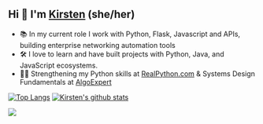 ## Hi 👋 I'm [Kirsten](https://lululand.github.io/a2lulu/) (she/her)

- 📚 In my current role I work with Python, Flask, Javascript and APIs, building enterprise networking automation tools 
- 🛠️ I love to learn and have built projects with Python, Java, and JavaScript ecosystems. 
- 💪🏻 Strengthening my Python skills at [RealPython.com](https://realpython.com/) <!-- Data Structure & Algorithm skills + --> & Systems Design Fundamentals at [AlgoExpert](https://www.algoexpert.io/questions)  
<!-- - 👀 Livestream for fun: [Get it Right in Black & White](https://www.youtube.com/playlist?list=PL9yYRbwpkyksegmB9HKX8YWP1DMZyZC9b) D3.js & Data Viz course with [Curran Kelleher](https://vizhub.com/blog/2021/02/20/new-livestream-series-get-it-right-in-black-and-white/) -->


[![Top Langs](https://github-readme-stats.vercel.app/api/top-langs/?username=lululand&layout=compact)](https://github.com/lululand/github-readme-stats)
[![Kirsten's github stats](https://github-readme-stats.vercel.app/api?username=lululand&show_icons=true&theme=cobalt&count_private=true&hide=stars,issues)](https://github.com/lululand/github-readme-stats)

 <img
  src="https://cr-skills-chart-widget.azurewebsites.net/api/api?username=lululand&skills=JavaScript,CSS,HTML,JSON,Java,SCSS,Vue,React&show-other-skills=true"
/> 

<!--
**lululand/lululand** is a ✨ _special_ ✨  ⚡ repository because its `README.md` (this file) appears on your GitHub profile.

&hide=stars,commits,prs,issues,contribs

Here are some ideas to get you started:
- 🛠️ I love building projects with JavaScript, Node.js, React, and D3.JS. Java is my first love.
- 📚 I ❤️ learning - most recent class: JavaScript Algorithms & Data Structures Masterclass with Colt Steele
- 👀 New class I'm loving: Get it Right in Black & White D3 & Data Viz livestream course with Curran Kelleher
- 💪🏻 Strengthening my JS Data Structure & Algorithm skills at AlgoExpert
- 🔭 Excited to learn next: Jest/Enzyme, Webpack, SASS/LESS, NestJS

-  When I'm not coding 🧵 🧶 ✂️ 🖼️ 🎨 📖 🍳 📺 🏕️ 🌾 ♟️ ✈️ 

- 🔭 I’m currently working on ...  🧰 
- 🌱 I’m currently learning ...
- 👯 I’m looking to collaborate on ...
- 🤔 I’m looking for help with ...
- 💬 Ask me about ...
- 📫 How to reach me: ...
- 😄 Pronouns: ...
- ⚡ Fun fact: ...
- - 🔪

Hi, I'm Bobby!
🔭 I’m a product manager at GitHub
🌈 trying to make development more social and inclusive

I’m currently learning:
🌱 about climate change, grid infrastructure, and carbon sequestration
🖨 about the history of free software
🍜 and I'm always trying to up my cooking game

I'm currently reading:
📚 Americanah (by Chimamanda Ngozi Adichie)
🔮 Seeing Like a State (by James C. Scott)

Ask me about:
⚙️ product management
🤓 science fiction
🏖 my lifelong quest for the perfect beach

Get in touch:
💌 if you have feedback about GitHub profiles, identity, or your OSS experience, send me an email – I'd love to chat.
❇️ if you have personal feedback for me, drop it here. Anonymous submissions are okay.
-->
